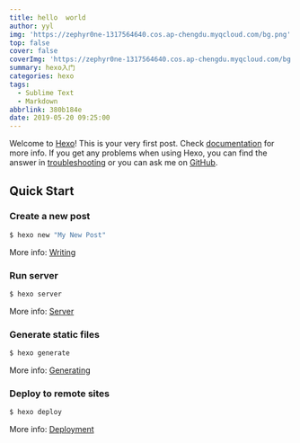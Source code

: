 ```yaml
---
title: hello  world
author: yyl
img: 'https://zephyr0ne-1317564640.cos.ap-chengdu.myqcloud.com/bg.png'
top: false
cover: false
coverImg: 'https://zephyr0ne-1317564640.cos.ap-chengdu.myqcloud.com/bg.png'
summary: hexo入门
categories: hexo
tags:
  - Sublime Text
  - Markdown
abbrlink: 380b184e
date: 2019-05-20 09:25:00
---
```


Welcome to [Hexo](https://hexo.io/)! This is your very first post. Check [documentation](https://hexo.io/docs/) for more info. If you get any problems when using Hexo, you can find the answer in [troubleshooting](https://hexo.io/docs/troubleshooting.html) or you can ask me on [GitHub](https://github.com/hexojs/hexo/issues).

## Quick Start

### Create a new post

``` bash
$ hexo new "My New Post"
```

More info: [Writing](https://hexo.io/docs/writing.html)

### Run server

``` bash
$ hexo server
```

More info: [Server](https://hexo.io/docs/server.html)

### Generate static files

``` bash
$ hexo generate
```

More info: [Generating](https://hexo.io/docs/generating.html)

### Deploy to remote sites

``` bash
$ hexo deploy
```

More info: [Deployment](https://hexo.io/docs/one-command-deployment.html)
